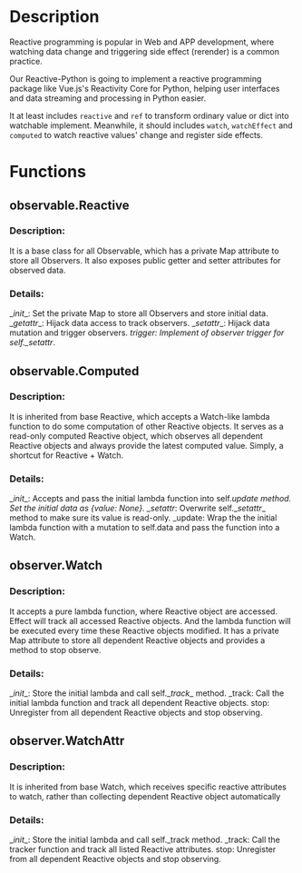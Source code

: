 # Description

Reactive programming is popular in Web and APP development, where watching data change and triggering side effect (rerender) is a common practice.

Our Reactive-Python is going to implement a reactive programming package like Vue.js's Reactivity Core for Python, helping user interfaces and data streaming and processing in Python easier.

It at least includes `reactive` and `ref` to transform ordinary value or dict into watchable implement. Meanwhile, it should includes `watch`, `watchEffect` and `computed` to watch reactive values' change and register side effects.


# Functions

## observable.Reactive

### Description:

It is a base class for all Observable, which has a private Map attribute to store all Observers. 
It also exposes public getter and setter attributes for observed data.

### Details:

\__init__: Set the private Map to store all Observers and store initial data.
\__getattr__: Hijack data access to track observers.
\__setattr__: Hijack data mutation and trigger observers.
_trigger: Implement of observer trigger for self.\__setattr__.

## observable.Computed

### Description:

It is inherited from base Reactive, which accepts a Watch-like lambda function to do some computation of other Reactive objects. 
It serves as a read-only computed Reactive object, which observes all dependent Reactive objects and always provide the latest computed value. 
Simply, a shortcut for Reactive + Watch.

### Details:

\__init__: Accepts and pass the initial lambda function into self._update method. Set the initial data as {value: None}.
\__setattr__: Overwrite self.\__setattr__ method to make sure its value is read-only.
_update: Wrap the the initial lambda function with a mutation to self.data and pass the function into a Watch.

## observer.Watch

### Description:

It accepts a pure lambda function, where Reactive object are accessed. Effect will track all accessed Reactive objects. And the lambda function will be executed every time these Reactive objects modified.
It has a private Map attribute to store all dependent Reactive objects and provides a method to stop observe.

### Details:

\__init__: Store the initial lambda and call self.\__track__ method.
_track: Call the initial lambda function and track all dependent Reactive objects.
stop: Unregister from all dependent Reactive objects and stop observing.

## observer.WatchAttr

### Description:

It is inherited from base Watch, which receives specific reactive attributes to watch, rather than collecting dependent Reactive object automatically

### Details:

\__init__: Store the initial lambda and call self._track method.
_track: Call the tracker function and track all listed Reactive attributes.
stop: Unregister from all dependent Reactive objects and stop observing.
